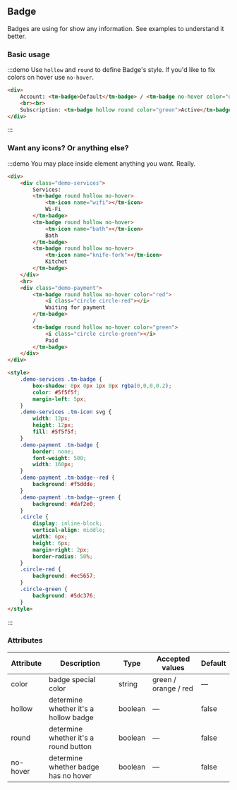 <style>
    .demo-services .tm-badge {
        box-shadow: 0px 0px 1px 0px rgba(0,0,0,0.2);
        color: #5f5f5f;
        margin-left: 5px;
    }
    .demo-services .tm-icon svg {
        width: 12px;
        height: 12px;
        fill: #5f5f5f;
    }
    .demo-payment .tm-badge {
        border: none;
        font-weight: 500;
        width: 160px;
    }
    .demo-payment .tm-badge--red {
        background: #f5ddde;
    }
    .demo-payment .tm-badge--green {
        background: #daf2e0;
    }
    .circle {
        display: inline-block;
        vertical-align: middle;
        width: 6px;
        height: 6px;
        margin-right: 2px;
        border-radius: 50%;
    }
    .circle-red {
        background: #ec5657;
    }
    .circle-green {
        background: #5dc376;
    }
</style>

## Badge

Badges are using for show any information. See examples to understand it better.

### Basic usage

:::demo Use `hollow` and `round` to define Badge's style. If you'd like to fix colors on hover use `no-hover`.

```html
<div>
    Account: <tm-badge>Default</tm-badge> / <tm-badge no-hover color="orange">VIP</tm-badge>
    <br><br>
    Subscription: <tm-badge hollow round color="green">Active</tm-badge> / <tm-badge hollow round color="red">Expired</tm-badge>
</div>
```
:::

### Want any icons? Or anything else?

:::demo You may place inside element anything you want. Really.

```html
<div>
    <div class="demo-services">
        Services:
        <tm-badge round hollow no-hover>
            <tm-icon name="wifi"></tm-icon>
            Wi-Fi
        </tm-badge>
        <tm-badge round hollow no-hover>
            <tm-icon name="bath"></tm-icon>
            Bath
        </tm-badge>
        <tm-badge round hollow no-hover>
            <tm-icon name="knife-fork"></tm-icon>
            Kitchet
        </tm-badge>
    </div>
    <hr>
    <div class="demo-payment">
        <tm-badge round hollow no-hover color="red">
            <i class="circle circle-red"></i>
            Waiting for payment
        </tm-badge>
        /
        <tm-badge round hollow no-hover color="green">
            <i class="circle circle-green"></i>
            Paid
        </tm-badge>
    </div>
</div>

<style>
    .demo-services .tm-badge {
        box-shadow: 0px 0px 1px 0px rgba(0,0,0,0.2);
        color: #5f5f5f;
        margin-left: 5px;
    }
    .demo-services .tm-icon svg {
        width: 12px;
        height: 12px;
        fill: #5f5f5f;
    }
    .demo-payment .tm-badge {
        border: none;
        font-weight: 500;
        width: 160px;
    }
    .demo-payment .tm-badge--red {
        background: #f5ddde;
    }
    .demo-payment .tm-badge--green {
        background: #daf2e0;
    }
    .circle {
        display: inline-block;
        vertical-align: middle;
        width: 6px;
        height: 6px;
        margin-right: 2px;
        border-radius: 50%;
    }
    .circle-red {
        background: #ec5657;
    }
    .circle-green {
        background: #5dc376;
    }
</style>
```
:::


### Attributes
| Attribute      | Description    | Type      | Accepted values       | Default   |
|---------- |-------- |---------- |-------------  |-------- |
| color     | badge special color   | string  |   green / orange / red            |    —     |
| hollow     | determine whether it's a hollow badge   | boolean    |   — |     false    |
| round     | determine whether it's a round button   | boolean    | — | false   |
| no-hover     | determine whether badge has no hover   | boolean    | — | false   |